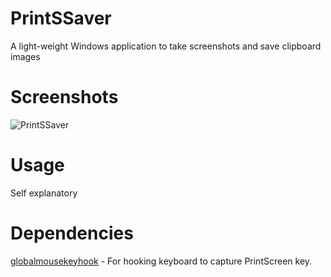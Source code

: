 # PrintSSaver
A light-weight Windows application to take screenshots and save clipboard images
# Screenshots
![PrintSSaver](https://i.imgur.com/eFpT1ni.png)
# Usage
Self explanatory
# Dependencies
[globalmousekeyhook](https://github.com/gmamaladze/globalmousekeyhook) - For hooking keyboard to capture PrintScreen key.
